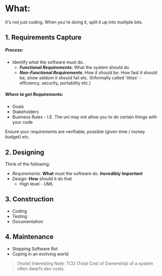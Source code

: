 # What:
It's not just coding. When you're doing it, split it up into multiple bits.

## 1. Requirements Capture
##### Process:
- Identify *what* the software must do. 
	- ***Functional Requirements***: What the system should do
	- ***Non-Functional Requirements***: *How it should be*: How fast it should be, show seldom it should fail etc. (Informally called 'ilities' - efficiency, security, portability etc.) 
##### Where to get Requirements:[]()
- Goals
- Stakeholders
- Business Rules - I.E. The uni may not allow you to do certain things with your code

Ensure your requirements are verifiable, possible (given time / money budget) etc. 
## 2. Designing
Think of the following:
- *Requirements*: **What** must the software do. ***Incredibly Important***
- *Design*: **How** should it do that
	- High level - UML

## 3. Construction
- Coding
- Testing
- Documentation

## 4. Maintenance
- Stopping Software Rot
- Coping in an evolving world

> [!note] Interesting Note:
> TCO (Total Cost of Ownership) of a system often dwarfs dev costs.

